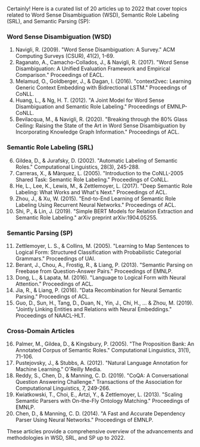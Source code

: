 Certainly! Here is a curated list of 20 articles up to 2022 that cover topics related to Word Sense Disambiguation (WSD), Semantic Role Labeling (SRL), and Semantic Parsing (SP):

### Word Sense Disambiguation (WSD)
1. Navigli, R. (2009). "Word Sense Disambiguation: A Survey." ACM Computing Surveys (CSUR), 41(2), 1-69.
2. Raganato, A., Camacho-Collados, J., & Navigli, R. (2017). "Word Sense Disambiguation: A Unified Evaluation Framework and Empirical Comparison." Proceedings of EACL.
3. Melamud, O., Goldberger, J., & Dagan, I. (2016). "context2vec: Learning Generic Context Embedding with Bidirectional LSTM." Proceedings of CoNLL.
4. Huang, L., & Ng, H. T. (2012). "A Joint Model for Word Sense Disambiguation and Semantic Role Labeling." Proceedings of EMNLP-CoNLL.
5. Bevilacqua, M., & Navigli, R. (2020). "Breaking through the 80% Glass Ceiling: Raising the State of the Art in Word Sense Disambiguation by Incorporating Knowledge Graph Information." Proceedings of ACL.

### Semantic Role Labeling (SRL)
6. Gildea, D., & Jurafsky, D. (2002). "Automatic Labeling of Semantic Roles." Computational Linguistics, 28(3), 245-288.
7. Carreras, X., & Màrquez, L. (2005). "Introduction to the CoNLL-2005 Shared Task: Semantic Role Labeling." Proceedings of CoNLL.
8. He, L., Lee, K., Lewis, M., & Zettlemoyer, L. (2017). "Deep Semantic Role Labeling: What Works and What's Next." Proceedings of ACL.
9. Zhou, J., & Xu, W. (2015). "End-to-End Learning of Semantic Role Labeling Using Recurrent Neural Networks." Proceedings of ACL.
10. Shi, P., & Lin, J. (2019). "Simple BERT Models for Relation Extraction and Semantic Role Labeling." arXiv preprint arXiv:1904.05255.

### Semantic Parsing (SP)
11. Zettlemoyer, L. S., & Collins, M. (2005). "Learning to Map Sentences to Logical Form: Structured Classification with Probabilistic Categorial Grammars." Proceedings of UAI.
12. Berant, J., Chou, A., Frostig, R., & Liang, P. (2013). "Semantic Parsing on Freebase from Question-Answer Pairs." Proceedings of EMNLP.
13. Dong, L., & Lapata, M. (2016). "Language to Logical Form with Neural Attention." Proceedings of ACL.
14. Jia, R., & Liang, P. (2016). "Data Recombination for Neural Semantic Parsing." Proceedings of ACL.
15. Guo, D., Sun, H., Tang, D., Duan, N., Yin, J., Chi, H., ... & Zhou, M. (2019). "Jointly Linking Entities and Relations with Neural Embeddings." Proceedings of NAACL-HLT.

### Cross-Domain Articles
16. Palmer, M., Gildea, D., & Kingsbury, P. (2005). "The Proposition Bank: An Annotated Corpus of Semantic Roles." Computational Linguistics, 31(1), 71-106.
17. Pustejovsky, J., & Stubbs, A. (2012). "Natural Language Annotation for Machine Learning." O'Reilly Media.
18. Reddy, S., Chen, D., & Manning, C. D. (2019). "CoQA: A Conversational Question Answering Challenge." Transactions of the Association for Computational Linguistics, 7, 249-266.
19. Kwiatkowski, T., Choi, E., Artzi, Y., & Zettlemoyer, L. (2013). "Scaling Semantic Parsers with On-the-Fly Ontology Matching." Proceedings of EMNLP.
20. Chen, D., & Manning, C. D. (2014). "A Fast and Accurate Dependency Parser Using Neural Networks." Proceedings of EMNLP.

These articles provide a comprehensive overview of the advancements and methodologies in WSD, SRL, and SP up to 2022.